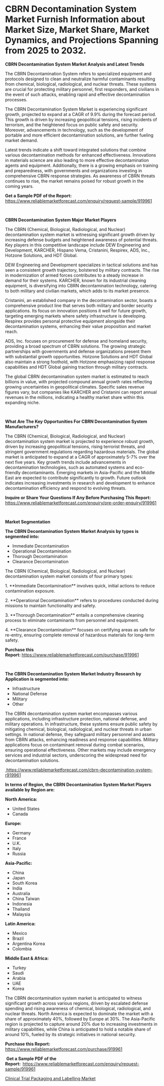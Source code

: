<p><h1>CBRN Decontamination System Market Furnish Information about Market Size, Market Share, Market Dynamics, and Projections Spanning from 2025 to 2032.</h1></p><p><strong>CBRN Decontamination System Market Analysis and Latest Trends</strong></p>
<p><p>The CBRN Decontamination System refers to specialized equipment and protocols designed to clean and neutralize harmful contaminants resulting from chemical, biological, radiological, and nuclear threats. These systems are crucial for protecting military personnel, first responders, and civilians in the event of such attacks, enabling rapid and effective decontamination processes.</p><p>The CBRN Decontamination System Market is experiencing significant growth, projected to expand at a CAGR of 9.9% during the forecast period. This growth is driven by increasing geopolitical tensions, rising incidents of terrorism, and the heightened focus on public safety and security. Moreover, advancements in technology, such as the development of portable and more efficient decontamination solutions, are further fueling market demand.</p><p>Latest trends indicate a shift toward integrated solutions that combine various decontamination methods for enhanced effectiveness. Innovations in materials science are also leading to more effective decontamination agents and equipment. Additionally, there is a growing emphasis on training and preparedness, with governments and organizations investing in comprehensive CBRN response strategies. As awareness of CBRN threats continues to rise, the market remains poised for robust growth in the coming years.</p></p>
<p><strong>Get a Sample PDF of the Report:&nbsp;</strong> <a href="https://www.reliablemarketforecast.com/enquiry/request-sample/919961?utm_campaign=3029&utm_medium=2&utm_source=Github&utm_content=ia&utm_term=07032025&utm_id=cbrn-decontamination-system">https://www.reliablemarketforecast.com/enquiry/request-sample/919961</a></p>
<p>&nbsp;</p>
<p><strong>CBRN Decontamination System Major Market Players</strong></p>
<p><p>The CBRN (Chemical, Biological, Radiological, and Nuclear) decontamination system market is witnessing significant growth driven by increasing defense budgets and heightened awareness of potential threats. Key players in this competitive landscape include DEW Engineering and Development, KARCHER, Hispano Vema, Cristanini, Respirex, ADS, Inc., Hotzone Solutions, and HDT Global.</p><p>DEW Engineering and Development specializes in tactical solutions and has seen a consistent growth trajectory, bolstered by military contracts. The rise in modernization of armed forces contributes to a steady increase in demand for their systems. KARCHER, known for its industrial cleaning equipment, is diversifying into CBRN decontamination technology, catering to both military and civilian markets, which adds to its market presence.</p><p>Cristanini, an established company in the decontamination sector, boasts a comprehensive product line that serves both military and border security applications. Its focus on innovation positions it well for future growth, targeting emerging markets where safety infrastructure is developing. Respirex provides personal protective equipment alongside their decontamination systems, enhancing their value proposition and market reach.</p><p>ADS, Inc. focuses on procurement for defense and homeland security, providing a broad spectrum of CBRN solutions. The growing strategic partnerships with governments and defense organizations present them with substantial growth opportunities. Hotzone Solutions and HDT Global also maintain a strong foothold, with Hotzone emphasizing rapid response capabilities and HDT Global gaining traction through military contracts.</p><p>The global CBRN decontamination system market is estimated to reach billions in value, with projected compound annual growth rates reflecting growing uncertainties in geopolitical climates. Specific sales revenue figures vary, but companies like KARCHER and Cristanini can report annual revenues in the millions, indicating a healthy market share within this expanding niche.</p></p>
<p>&nbsp;</p>
<p><strong>What Are The Key Opportunities For CBRN Decontamination System Manufacturers?</strong></p>
<p><p>The CBRN (Chemical, Biological, Radiological, and Nuclear) decontamination system market is projected to experience robust growth, driven by increasing geopolitical tensions, rising terrorist threats, and stringent government regulations regarding hazardous materials. The global market is anticipated to expand at a CAGR of approximately 5-7% over the next five years. Key growth trends include advancements in decontamination technologies, such as automated systems and eco-friendly decontaminants. Emerging markets in Asia-Pacific and the Middle East are expected to contribute significantly to growth. Future outlook indicates increasing investments in research and development to enhance decontamination efficiency and respond to evolving threats.</p></p>
<p><strong>Inquire or Share Your Questions If Any Before Purchasing This Report:</strong> <a href="https://www.reliablemarketforecast.com/enquiry/pre-order-enquiry/919961?utm_campaign=3029&utm_medium=2&utm_source=Github&utm_content=ia&utm_term=07032025&utm_id=cbrn-decontamination-system">https://www.reliablemarketforecast.com/enquiry/pre-order-enquiry/919961</a></p>
<p>&nbsp;</p>
<p><strong>Market Segmentation</strong></p>
<p><strong>The CBRN Decontamination System Market Analysis by types is segmented into:</strong></p>
<p><ul><li>Immediate Decontamination</li><li>Operational Decontamination</li><li>Thorough Decontamination</li><li>Clearance Decontamination</li></ul></p>
<p><p>The CBRN (Chemical, Biological, Radiological, and Nuclear) decontamination system market consists of four primary types: </p><p>1. **Immediate Decontamination** involves quick, initial actions to reduce contamination exposure.</p><p>2. **Operational Decontamination** refers to procedures conducted during missions to maintain functionality and safety.</p><p>3. **Thorough Decontamination** entails a comprehensive cleaning process to eliminate contaminants from personnel and equipment.</p><p>4. **Clearance Decontamination** focuses on certifying areas as safe for re-entry, ensuring complete removal of hazardous materials for long-term safety.</p></p>
<p><strong>Purchase this Report:&nbsp;</strong><a href="https://www.reliablemarketforecast.com/purchase/919961?utm_campaign=3029&utm_medium=2&utm_source=Github&utm_content=ia&utm_term=07032025&utm_id=cbrn-decontamination-system">https://www.reliablemarketforecast.com/purchase/919961</a></p>
<p>&nbsp;</p>
<p><strong>The CBRN Decontamination System Market Industry Research by Application is segmented into:</strong></p>
<p><ul><li>Infrastructure</li><li>National Defense</li><li>Military</li><li>Other</li></ul></p>
<p><p>The CBRN decontamination system market encompasses various applications, including infrastructure protection, national defense, and military operations. In infrastructure, these systems ensure public safety by mitigating chemical, biological, radiological, and nuclear threats in urban settings. In national defense, they safeguard military personnel and assets from CBRN attacks, enhancing readiness and response capabilities. Military applications focus on contaminant removal during combat scenarios, ensuring operational effectiveness. Other markets may include emergency services and industrial sectors, underscoring the widespread need for decontamination solutions.</p></p>
<p><a href="https://www.reliablemarketforecast.com/cbrn-decontamination-system-r919961?utm_campaign=3029&utm_medium=2&utm_source=Github&utm_content=ia&utm_term=07032025&utm_id=cbrn-decontamination-system">&nbsp;https://www.reliablemarketforecast.com/cbrn-decontamination-system-r919961</a></p>
<p><strong>In terms of Region, the CBRN Decontamination System Market Players available by Region are:</strong></p>
<p>
    <p> <strong> North America: </strong>
        <ul>
            <li>United States</li>
            <li>Canada</li>
        </ul>
        </p> 
    <p> <strong> Europe: </strong>
        <ul>
            <li>Germany</li>
            <li>France</li>
            <li>U.K.</li>
            <li>Italy</li>
            <li>Russia</li>
        </ul>
        </p> 
    <p> <strong> Asia-Pacific: </strong>
        <ul>
            <li>China</li>
            <li>Japan</li>
            <li>South Korea</li>
            <li>India</li>
            <li>Australia</li>
            <li>China Taiwan</li>
            <li>Indonesia</li>
            <li>Thailand</li>
            <li>Malaysia</li>
        </ul>
        </p> 
    <p> <strong> Latin America: </strong>
        <ul>
            <li>Mexico</li>
            <li>Brazil</li>
            <li>Argentina Korea</li>
            <li>Colombia</li>
        </ul>
        </p> 
    <p> <strong> Middle East & Africa: </strong>
        <ul>
            <li>Turkey</li>
            <li>Saudi</li>
            <li>Arabia</li>
            <li>UAE</li>
            <li>Korea</li>
        </ul>
    </p>
    </p>
<p><p>The CBRN decontamination system market is anticipated to witness significant growth across various regions, driven by escalated defense spending and rising awareness of chemical, biological, radiological, and nuclear threats. North America is expected to dominate the market with a share of approximately 40%, followed by Europe at 30%. The Asia-Pacific region is projected to capture around 20% due to increasing investments in military capabilities, while China is anticipated to hold a notable share of around 10%, fueled by its strategic initiatives in national security.</p></p>
<p><strong>Purchase this Report: </strong><a href="https://www.reliablemarketforecast.com/purchase/919961?utm_campaign=3029&utm_medium=2&utm_source=Github&utm_content=ia&utm_term=07032025&utm_id=cbrn-decontamination-system">https://www.reliablemarketforecast.com/purchase/919961</a></p>
<p>&nbsp;<strong>Get a Sample PDF of the Report:&nbsp;&nbsp;</strong><a href="https://www.reliablemarketforecast.com/enquiry/request-sample/919961?utm_campaign=3029&utm_medium=2&utm_source=Github&utm_content=ia&utm_term=07032025&utm_id=cbrn-decontamination-system">https://www.reliablemarketforecast.com/enquiry/request-sample/919961</a></p>
<p><strong></strong></p>
<p><p><a href="https://github.com/hunanuzmez/Market-Research-Report-List-1/blob/main/clinical-trial-packaging-and-labelling-market.md?utm_campaign=3029&utm_medium=2&utm_source=Github&utm_content=ia&utm_term=07032025&utm_id=cbrn-decontamination-system">Clinical Trial Packaging and Labelling Market</a></p></p>